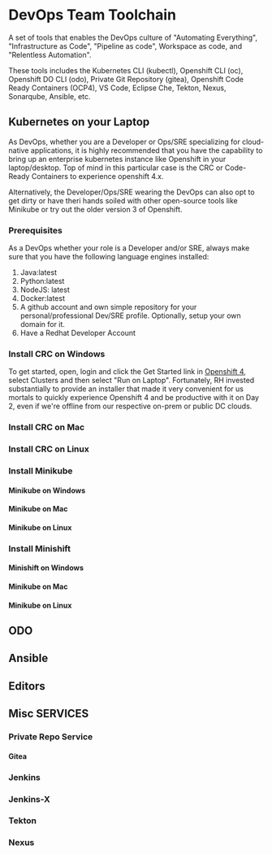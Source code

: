 # DevOps Team Toolchain

A set of tools that enables the DevOps culture of "Automating Everything", "Infrastructure as Code", "Pipeline as code", Workspace as code, and "Relentless Automation".

These tools includes the Kubernetes CLI (kubectl), Openshift CLI (oc), Openshift DO CLI (odo), Private Git Repository (gitea), Openshift Code Ready Containers (OCP4), VS Code, Eclipse Che, Tekton, Nexus, Sonarqube, Ansible, etc.

## Kubernetes on your Laptop

  As DevOps, whether you are a Developer or Ops/SRE specializing for cloud-native applications, it is highly recommended that you have the capability to bring up an enterprise kubernetes instance like Openshift in your laptop/desktop. Top of mind in this particular case is the CRC or Code-Ready Containers to experience openshift 4.x. 
  
  Alternatively, the Developer/Ops/SRE wearing the DevOps can also opt to get dirty or have theri hands soiled with other open-source tools like Minikube or try out the older version 3 of Openshift.

  ### Prerequisites

  As a DevOps whether your role is a Developer and/or SRE, always make sure that you have the following language engines installed:

  1. Java:latest
  2. Python:latest
  3. NodeJS: latest
  4. Docker:latest
  5. A github account and own simple repository for your personal/professional Dev/SRE profile. Optionally, setup your own domain for it.
  6. Have a Redhat Developer Account

  ### Install CRC on Windows

  To get started, open, login and click the Get Started link in [Openshift 4](https://try.openshift.com), select Clusters and then select "Run on Laptop". Fortunately, RH invested substantially to provide an installer that made it very convenient for us mortals to quickly experience Openshift 4 and be productive with it on Day 2, even if we're offline from our respective on-prem or public DC clouds.

  ### Install CRC on Mac
  ### Install CRC on Linux
  ### Install Minikube

  #### Minikube on Windows
  #### Minikube on Mac
  #### Minikube on Linux

  ### Install Minishift

  #### Minishift on Windows
  #### Minikube on Mac
  #### Minikube on Linux

## ODO

## Ansible

## Editors

## Misc SERVICES

### Private Repo Service

#### Gitea

### Jenkins

### Jenkins-X

### Tekton

### Nexus
